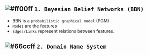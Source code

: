 
## ![#ff00ff](https://placehold.it/15/ff00ff/000000?text=+) `1. Bayesian Belief Networks (BBN)`

* BBN is a `probabilistic graphical model` (PGM)
* `Nodes` are the features
* `Edges/Links` represent relations between features.

## ![#66ccff](https://placehold.it/15/66ccff/000000?text=+) `2. Domain Name System`

